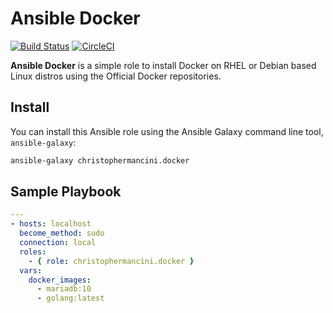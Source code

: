 # Ansible Docker

[![Build Status](https://travis-ci.org/christophermancini/ansible-docker.svg?branch=master)](https://travis-ci.org/christophermancini/ansible-docker)
[![CircleCI](https://circleci.com/gh/christophermancini/ansible-docker.svg?style=svg)](https://circleci.com/gh/christophermancini/ansible-docker)

**Ansible Docker** is a simple role to install Docker on RHEL or Debian based Linux distros using the Official Docker repositories.

## Install

You can install this Ansible role using the Ansible Galaxy command line tool, `ansible-galaxy`:

```bash
ansible-galaxy christophermancini.docker
```

## Sample Playbook

```yaml
---
- hosts: localhost
  become_method: sudo
  connection: local
  roles:
    - { role: christophermancini.docker }
  vars:
    docker_images:
      - mariadb:10
      - golang:latest
```
